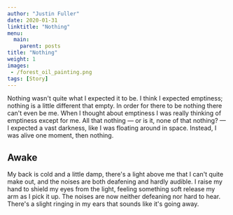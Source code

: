 ```yaml
---
author: "Justin Fuller"
date: 2020-01-31
linktitle: "Nothing"
menu:
  main:
    parent: posts
title: "Nothing"
weight: 1
images:
 - /forest_oil_painting.png
tags: [Story]
---
```


<span class="story">

Nothing wasn't quite what I expected it to be. I think I expected emptiness; nothing is a little different that empty. In order for there to be nothing there can't even be me. When I thought about emptiness I was really thinking of emptiness except for me. All that nothing — or is it, none of that nothing? — I expected a vast darkness, like I was floating around in space. Instead, I was alive one moment, then nothing.

<!--more-->

## Awake

My back is cold and a little damp, there's a light above me that I can't quite make out, and the noises are both deafening and hardly audible. I raise my hand to shield my eyes from the light, feeling something soft release my arm as I pick it up. The noises are now neither defeaning nor hard to hear. There's a slight ringing in my ears that sounds like it's going away.

</span>
